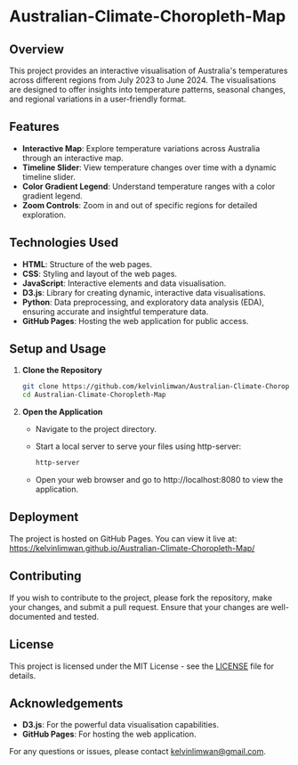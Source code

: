 # Australian-Climate-Choropleth-Map

## Overview

This project provides an interactive visualisation of Australia's temperatures across different regions from July 2023 to June 2024. The visualisations are designed to offer insights into temperature patterns, seasonal changes, and regional variations in a user-friendly format.

## Features

- **Interactive Map**: Explore temperature variations across Australia through an interactive map.
- **Timeline Slider**: View temperature changes over time with a dynamic timeline slider.
- **Color Gradient Legend**: Understand temperature ranges with a color gradient legend.
- **Zoom Controls**: Zoom in and out of specific regions for detailed exploration.

## Technologies Used

- **HTML**: Structure of the web pages.
- **CSS**: Styling and layout of the web pages.
- **JavaScript**: Interactive elements and data visualisation.
- **D3.js**: Library for creating dynamic, interactive data visualisations.
- **Python**: Data preprocessing, and exploratory data analysis (EDA), ensuring accurate and insightful temperature data.
- **GitHub Pages**: Hosting the web application for public access.

## Setup and Usage

1. **Clone the Repository**

   ```bash
   git clone https://github.com/kelvinlimwan/Australian-Climate-Choropleth-Map.git
   cd Australian-Climate-Choropleth-Map
   ```

2. **Open the Application**

   - Navigate to the project directory.
   - Start a local server to serve your files using http-server:

     ```bash
     http-server
     ```

   - Open your web browser and go to http://localhost:8080 to view the application.

## Deployment

The project is hosted on GitHub Pages. You can view it live at: https://kelvinlimwan.github.io/Australian-Climate-Choropleth-Map/

## Contributing

If you wish to contribute to the project, please fork the repository, make your changes, and submit a pull request. Ensure that your changes are well-documented and tested.

## License

This project is licensed under the MIT License - see the [LICENSE](LICENSE.txt) file for details.

## Acknowledgements

- **D3.js**: For the powerful data visualisation capabilities.
- **GitHub Pages**: For hosting the web application.

For any questions or issues, please contact kelvinlimwan@gmail.com.
